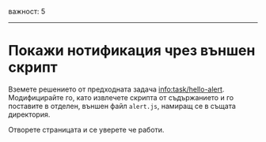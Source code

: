 важност: 5

---

# Покажи нотификация чрез външен скрипт

Вземете решението от предходната задача <info:task/hello-alert>. Модифицирайте го, като извлечете скрипта от съдържанието и го поставите в отделен, външен файл `alert.js`, намиращ се в същата директория.

Отворете страницата и се уверете че работи.
